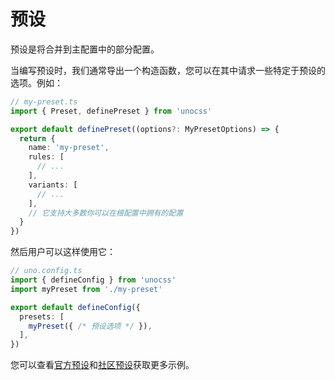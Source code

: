 # 预设

预设是将合并到主配置中的部分配置。

当编写预设时，我们通常导出一个构造函数，您可以在其中请求一些特定于预设的选项。例如：

```ts
// my-preset.ts
import { Preset, definePreset } from 'unocss'

export default definePreset((options?: MyPresetOptions) => {
  return {
    name: 'my-preset',
    rules: [
      // ...
    ],
    variants: [
      // ...
    ],
    // 它支持大多数你可以在根配置中拥有的配置
  }
})
```

然后用户可以这样使用它：

```ts
// uno.config.ts
import { defineConfig } from 'unocss'
import myPreset from './my-preset'

export default defineConfig({
  presets: [
    myPreset({ /* 预设选项 */ }),
  ],
})
```

您可以查看[官方预设](/presets/)和[社区预设](/presets/community)获取更多示例。
